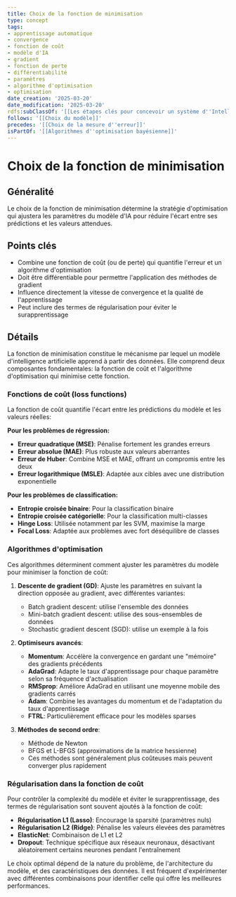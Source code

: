 ```yaml
---
title: Choix de la fonction de minimisation
type: concept
tags:
- apprentissage automatique
- convergence
- fonction de coût
- modèle d'IA
- gradient
- fonction de perte
- différentiabilité
- paramètres
- algorithme d'optimisation
- optimisation
date_creation: '2025-03-20'
date_modification: '2025-03-20'
rdfs:subClassOf: '[[Les étapes clés pour concevoir un système d''Intelligence Artificielle]]'
follows: '[[Choix du modèle]]'
precedes: '[[Choix de la mesure d''erreur]]'
isPartOf: '[[Algorithmes d''optimisation bayésienne]]'
---
```


# Choix de la fonction de minimisation

## Généralité

Le choix de la fonction de minimisation détermine la stratégie d'optimisation qui ajustera les paramètres du modèle d'IA pour réduire l'écart entre ses prédictions et les valeurs attendues.

## Points clés

- Combine une fonction de coût (ou de perte) qui quantifie l'erreur et un algorithme d'optimisation
- Doit être différentiable pour permettre l'application des méthodes de gradient
- Influence directement la vitesse de convergence et la qualité de l'apprentissage
- Peut inclure des termes de régularisation pour éviter le surapprentissage

## Détails

La fonction de minimisation constitue le mécanisme par lequel un modèle d'intelligence artificielle apprend à partir des données. Elle comprend deux composantes fondamentales: la fonction de coût et l'algorithme d'optimisation qui minimise cette fonction.

### Fonctions de coût (loss functions)

La fonction de coût quantifie l'écart entre les prédictions du modèle et les valeurs réelles:

**Pour les problèmes de régression:**
- **Erreur quadratique (MSE)**: Pénalise fortement les grandes erreurs
- **Erreur absolue (MAE)**: Plus robuste aux valeurs aberrantes
- **Erreur de Huber**: Combine MSE et MAE, offrant un compromis entre les deux
- **Erreur logarithmique (MSLE)**: Adaptée aux cibles avec une distribution exponentielle

**Pour les problèmes de classification:**
- **Entropie croisée binaire**: Pour la classification binaire
- **Entropie croisée catégorielle**: Pour la classification multi-classes
- **Hinge Loss**: Utilisée notamment par les SVM, maximise la marge
- **Focal Loss**: Adaptée aux problèmes avec fort déséquilibre de classes

### Algorithmes d'optimisation

Ces algorithmes déterminent comment ajuster les paramètres du modèle pour minimiser la fonction de coût:

1. **Descente de gradient (GD)**: Ajuste les paramètres en suivant la direction opposée au gradient, avec différentes variantes:
   - Batch gradient descent: utilise l'ensemble des données
   - Mini-batch gradient descent: utilise des sous-ensembles de données
   - Stochastic gradient descent (SGD): utilise un exemple à la fois

2. **Optimiseurs avancés**:
   - **Momentum**: Accélère la convergence en gardant une "mémoire" des gradients précédents
   - **AdaGrad**: Adapte le taux d'apprentissage pour chaque paramètre selon sa fréquence d'actualisation
   - **RMSprop**: Améliore AdaGrad en utilisant une moyenne mobile des gradients carrés
   - **Adam**: Combine les avantages du momentum et de l'adaptation du taux d'apprentissage
   - **FTRL**: Particulièrement efficace pour les modèles sparses

3. **Méthodes de second ordre**:
   - Méthode de Newton
   - BFGS et L-BFGS (approximations de la matrice hessienne)
   - Ces méthodes sont généralement plus coûteuses mais peuvent converger plus rapidement

### Régularisation dans la fonction de coût

Pour contrôler la complexité du modèle et éviter le surapprentissage, des termes de régularisation sont souvent ajoutés à la fonction de coût:

- **Régularisation L1 (Lasso)**: Encourage la sparsité (paramètres nuls)
- **Régularisation L2 (Ridge)**: Pénalise les valeurs élevées des paramètres
- **ElasticNet**: Combinaison de L1 et L2
- **Dropout**: Technique spécifique aux réseaux neuronaux, désactivant aléatoirement certains neurones pendant l'entraînement

Le choix optimal dépend de la nature du problème, de l'architecture du modèle, et des caractéristiques des données. Il est fréquent d'expérimenter avec différentes combinaisons pour identifier celle qui offre les meilleures performances.
